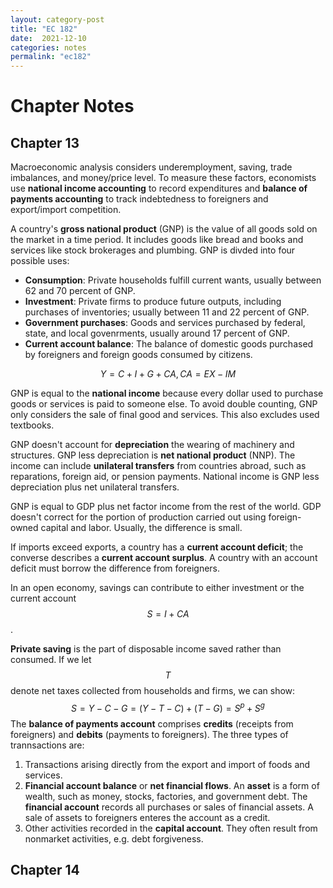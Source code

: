 ```yaml
---
layout: category-post
title: "EC 182"
date:  2021-12-10
categories: notes
permalink: "ec182"
---
```


# Chapter Notes

## Chapter 13

Macroeconomic analysis considers underemployment, saving, trade imbalances, and money/price level. To measure these factors, economists use **national income accounting** to record expenditures and **balance of payments accounting** to track indebtedness to foreigners and export/import competition.

A country's **gross national product** (GNP) is the value of all goods sold on the market in a time period. It includes goods like bread and books and services like stock brokerages and plumbing. GNP is divded into four possible uses:

- **Consumption**: Private households fulfill current wants, usually between 62 and 70 percent of GNP.
- **Investment**: Private firms to produce future outputs, including purchases of inventories; usually between 11 and 22 percent of GNP.
- **Government purchases**: Goods and services purchased by federal, state, and local govenrments, usually around 17 percent of GNP.
- **Current account balance**: The balance of domestic goods purchased by foreigners and foreign goods consumed by citizens.

$$
Y = C + I + G + CA, CA = EX - IM
$$

GNP is equal to the **national income** because every dollar used to purchase goods or services is paid to someone else. To avoid double counting, GNP only considers the sale of final good and services. This also excludes used textbooks.

GNP doesn't account for **depreciation** the wearing of machinery and structures. GNP less depreciation is **net national product** (NNP). The income can include **unilateral transfers** from countries abroad, such as reparations, foreign aid, or pension payments. National income is GNP less depreciation plus net unilateral transfers.

GNP is equal to GDP plus net factor income from the rest of the world. GDP doesn't correct for the portion of production carried out using foreign-owned capital and labor. Usually, the difference is small.

If imports exceed exports, a country has a **current account deficit**; the converse describes a **current account surplus**. A country with an account deficit must borrow the difference from foreigners.

In an open economy, savings can contribute to either investment or the current account $$S = I + CA$$.

**Private saving** is the part of disposable income saved rather than consumed. If we let $$T$$ denote net taxes collected from households and firms, we can show:
$$
S = Y - C -G = (Y - T - C) + (T - G) = S^p + S^g
$$
The **balance of payments account** comprises **credits** (receipts from foreigners) and **debits** (payments to foreigners). The three types of trannsactions are:

1. Transactions arising directly from the export and import of foods and services.
2. **Financial account balance** or **net financial flows**. An **asset** is a form of wealth, such as money, stocks, factories, and government debt. The **financial account** records all purchases or sales of financial assets. A sale of assets to foreigners enteres the account as a credit.
3. Other activities recorded in the **capital account**. They often result from nonmarket activities, e.g. debt forgiveness.



## Chapter 14


